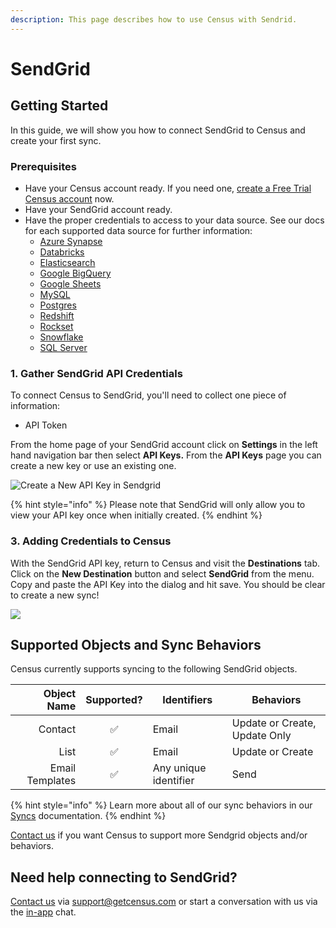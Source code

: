 ```yaml
---
description: This page describes how to use Census with Sendrid.
---
```


# SendGrid

## Getting Started

‌In this guide, we will show you how to connect SendGrid to Census and create your first sync.

### Prerequisites

* Have your Census account ready. If you need one, [create a Free Trial Census account](https://app.getcensus.com/) now.
* Have your SendGrid account ready.
* Have the proper credentials to access to your data source. See our docs for each supported data source for further information:
  * [Azure Synapse](../sources/azure-synapse.md)
  * [Databricks](https://docs.getcensus.com/sources/databricks)
  * [Elasticsearch](https://docs.getcensus.com/sources/elasticsearch)
  * [Google BigQuery](https://docs.getcensus.com/sources/google-bigquery)
  * [Google Sheets](https://docs.getcensus.com/sources/google-sheets)
  * [MySQL](https://docs.getcensus.com/sources/mysql)
  * [Postgres](https://docs.getcensus.com/sources/postgres)
  * [Redshift](https://docs.getcensus.com/sources/redshift)
  * [Rockset](https://docs.getcensus.com/sources/rockset)
  * [Snowflake](https://docs.getcensus.com/sources/snowflake)
  * [SQL Server](https://docs.getcensus.com/sources/sql-server)

### 1. Gather SendGrid API Credentials

To connect Census to SendGrid, you'll need to collect one piece of information:

* API Token

From the home page of your SendGrid account click on **Settings** in the left hand navigation bar then select **API Keys.** From the **API Keys** page you can create a new key or use an existing one.

![Create a New API Key in Sendgrid](<../.gitbook/assets/Screen Shot 2022-05-24 at 5.38.48 PM.png>)

{% hint style="info" %}
Please note that SendGrid will only allow you to view your API key once when initially created.
{% endhint %}

### 3. Adding Credentials to Census

With the SendGrid API key, return to Census and visit the **Destinations** tab. Click on the **New Destination** button and select **SendGrid** from the menu. Copy and paste the API Key into the dialog and hit save. You should be clear to create a new sync!

![](<../.gitbook/assets/Screen Shot 2022-05-24 at 5.44.57 PM.png>)

## Supported Objects and Sync Behaviors <a href="#supported-objects-and-sync-behaviors" id="supported-objects-and-sync-behaviors"></a>

Census currently supports syncing to the following SendGrid objects.

| **Object Name** | **Supported?** | Identifiers           | **Behaviors**                 |
| --------------: | :------------: | --------------------- | ----------------------------- |
|         Contact |        ✅       | Email                 | Update or Create, Update Only |
|            List |        ✅       | Email                 | Update or Create              |
| Email Templates |        ✅       | Any unique identifier | Send                          |

{% hint style="info" %}
Learn more about all of our sync behaviors in our [Syncs](../basics/core-concept#sync-behaviors) documentation.
{% endhint %}

[Contact us](mailto:support@getcensus.com) if you want Census to support more Sendgrid objects and/or behaviors.

## Need help connecting to SendGrid?

[Contact us](mailto:support@getcensus.com) via support@getcensus.com or start a conversation with us via the [in-app](https://app.getcensus.com) chat.
